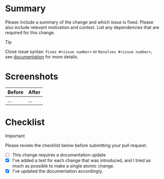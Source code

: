 # Summary

Please include a summary of the change and which issue is fixed. Please also include relevant motivation and context.
List any dependencies that are required for this change.

> [!Tip]
> Close issue syntax: `Fixes #<issue number>` or `Resolves #<issue number>`,
> see [documentation](https://docs.github.com/en/issues/tracking-your-work-with-issues/linking-a-pull-request-to-an-issue#linking-a-pull-request-to-an-issue-using-a-keyword)
> for more details.

# Screenshots

| Before | After |
|--------|-------|
| ...    | ...   |

# Checklist

> [!IMPORTANT]  
> Please review the checklist below before submitting your pull request.

- [ ] This change requires a documentation update
- [x] I've added a test for each change that was introduced, and I tried as much as possible to make a single atomic
  change.
- [x] I've updated the documentation accordingly.
